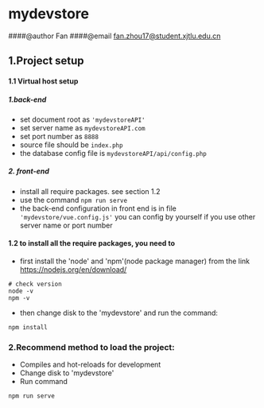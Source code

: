 # mydevstore
####@author Fan
####@email fan.zhou17@student.xjtlu.edu.cn

## 1.Project setup 
#### 1.1 Virtual host setup 
##### 1.back-end 
*   set document root  as ``'mydevstoreAPI' ``
*   set server name as ``mydevstoreAPI.com``
*   set port number as ``8888``
*   source file should be ``index.php``
*   the database config file is ``mydevstoreAPI/api/config.php``

##### 2. front-end 
*   install all require packages. see section 1.2
*   use the command ``npm run serve`` 
*   the back-end configuration in front end is in file ``'mydevstore/vue.config.js'``
you can config by yourself if you use other server name or port number
#### 1.2 to install all the require packages, you need to 
*   first install the 'node' and 'npm'(node package manager) from the link https://nodejs.org/en/download/
````
# check version
node -v
npm -v
````
*   then change disk to the 'mydevstore' and run the command:
```
npm install
```

### 2.Recommend method to load the project:
* Compiles and hot-reloads for development
* Change disk to 'mydevstore'
* Run command
```
npm run serve
```
